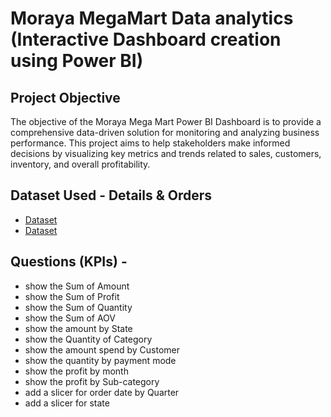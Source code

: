 # Moraya MegaMart Data analytics (Interactive Dashboard creation using Power BI)
## Project Objective
The objective of the Moraya Mega Mart Power BI Dashboard is to provide a comprehensive data-driven solution for monitoring and analyzing business performance. This project aims to help stakeholders make informed decisions by visualizing key metrics and trends related to sales, customers, inventory, and overall profitability.

## Dataset Used - Details & Orders
- <a href="https://github.com/nehaS785/Megamart_Dashboard_PowerBI/blob/main/Details.csv">Dataset<a>
- <a href="https://github.com/nehaS785/Megamart_Dashboard_PowerBI/blob/main/Orders.csv">Dataset<a>

## Questions  (KPIs) -
- show the Sum of Amount
- show the Sum of Profit
- show the Sum of Quantity
- show the Sum of AOV
- show the amount by State
- show the Quantity of Category
- show the amount spend by Customer
- show the quantity by payment mode
- show the profit by month
- show the profit by Sub-category
- add a slicer for order date by Quarter
- add a slicer for state
